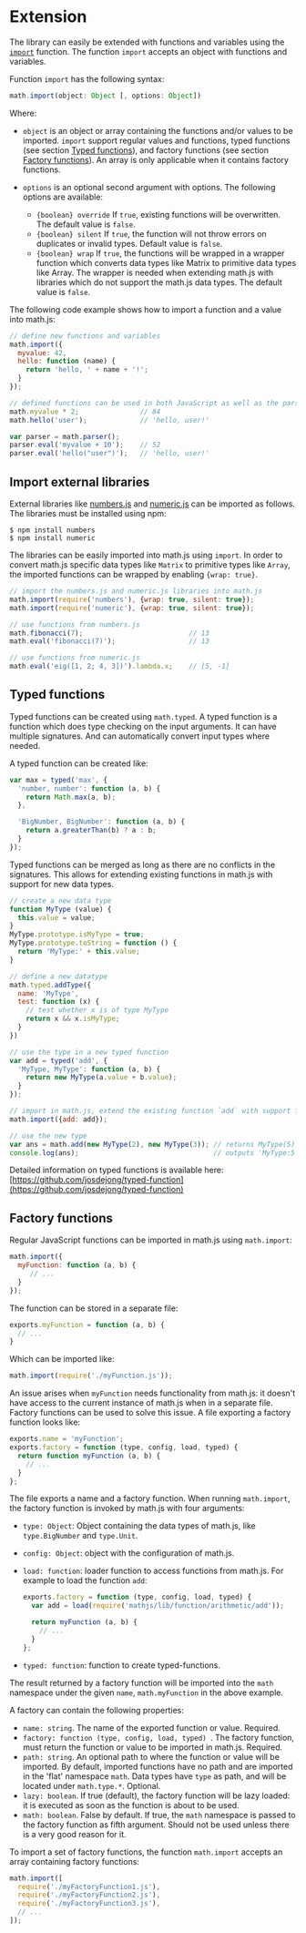 # Extension

The library can easily be extended with functions and variables using the
[`import`](../reference/functions/import.md) function. The function `import`
accepts an object with functions and variables.

Function `import` has the following syntax:

```js
math.import(object: Object [, options: Object])
```

Where:

- `object` is an object or array containing the functions and/or values to be
  imported. `import` support regular values and functions, typed functions
  (see section [Typed functions](#typed-functions)), and factory functions
  (see section [Factory functions](#factory-functions)).
  An array is only applicable when it contains factory functions.

- `options` is an optional second argument with options.
  The following options are available:

    - `{boolean} override`
      If `true`, existing functions will be overwritten. The default value is `false`.
    - `{boolean} silent`
      If `true`, the function will not throw errors on duplicates or invalid
      types. Default value is `false`.
    - `{boolean} wrap`
      If `true`, the functions will be wrapped in a wrapper function which
      converts data types like Matrix to primitive data types like Array.
      The wrapper is needed when extending math.js with libraries which do not
      support the math.js data types. The default value is `false`.

The following code example shows how to import a function and a value into math.js:

```js
// define new functions and variables
math.import({
  myvalue: 42,
  hello: function (name) {
    return 'hello, ' + name + '!';
  }
});

// defined functions can be used in both JavaScript as well as the parser
math.myvalue * 2;               // 84
math.hello('user');             // 'hello, user!'

var parser = math.parser();
parser.eval('myvalue + 10');    // 52
parser.eval('hello("user")');   // 'hello, user!'
```

## Import external libraries

External libraries like
[numbers.js](https://github.com/sjkaliski/numbers.js) and
[numeric.js](http://numericjs.com/) can be imported as follows.
The libraries must be installed using npm:

    $ npm install numbers
    $ npm install numeric

The libraries can be easily imported into math.js using `import`.
In order to convert math.js specific data types like `Matrix` to primitive types
like `Array`, the imported functions can be wrapped by enabling `{wrap: true}`.

```js
// import the numbers.js and numeric.js libraries into math.js
math.import(require('numbers'), {wrap: true, silent: true});
math.import(require('numeric'), {wrap: true, silent: true});

// use functions from numbers.js
math.fibonacci(7);                          // 13
math.eval('fibonacci(7)');                  // 13

// use functions from numeric.js
math.eval('eig([1, 2; 4, 3])').lambda.x;    // [5, -1]
```


## Typed functions

Typed functions can be created using `math.typed`. A typed function is a function
which does type checking on the input arguments. It can have multiple signatures.
And can automatically convert input types where needed.

A typed function can be created like:

```js
var max = typed('max', {
  'number, number': function (a, b) {
    return Math.max(a, b);
  },

  'BigNumber, BigNumber': function (a, b) {
    return a.greaterThan(b) ? a : b;
  }
});
```

Typed functions can be merged as long as there are no conflicts in the signatures.
This allows for extending existing functions in math.js with support for new
data types.

```js
// create a new data type
function MyType (value) {
  this.value = value;
}
MyType.prototype.isMyType = true;
MyType.prototype.toString = function () {
  return 'MyType:' + this.value;
}

// define a new datatype
math.typed.addType({
  name: 'MyType',
  test: function (x) {
    // test whether x is of type MyType
    return x && x.isMyType;
  }
})

// use the type in a new typed function
var add = typed('add', {
  'MyType, MyType': function (a, b) {
    return new MyType(a.value + b.value);
  }
});

// import in math.js, extend the existing function `add` with support for MyType
math.import({add: add});

// use the new type
var ans = math.add(new MyType(2), new MyType(3)); // returns MyType(5)
console.log(ans);                                 // outputs 'MyType:5'
```

Detailed information on typed functions is available here:
[https://github.com/josdejong/typed-function](https://github.com/josdejong/typed-function)




## Factory functions

Regular JavaScript functions can be imported in math.js using `math.import`:

```js
math.import({
  myFunction: function (a, b) {
     // ...
  }
});
```

The function can be stored in a separate file:

```js
exports.myFunction = function (a, b) {
  // ...
}
```

Which can be imported like:

```js
math.import(require('./myFunction.js'));
```

An issue arises when `myFunction` needs functionality from math.js:
it doesn't have access to the current instance of math.js when in a separate file.
Factory functions can be used to solve this issue. A file exporting a factory function
looks like:

```js
exports.name = 'myFunction';
exports.factory = function (type, config, load, typed) {
  return function myFunction (a, b) {
    // ...
  }
};
```

The file exports a name and a factory function. When running `math.import`, the factory
function is invoked by math.js with four arguments:

-   `type: Object`: Object containing the data types of math.js,
    like `type.BigNumber` and `type.Unit`.
-   `config: Object`: object with the configuration of math.js.
-   `load: function`: loader function to access functions from math.js. For example to
    load the function `add`:

    ```js
    exports.factory = function (type, config, load, typed) {
      var add = load(require('mathjs/lib/function/arithmetic/add'));

      return myFunction (a, b) {
        // ...
      }
    };
    ```

-   `typed: function`:  function to create typed-functions.

The result returned by a factory function will be imported into the `math`
namespace under the given `name`, `math.myFunction` in the above example.

A factory can contain the following properties:

- `name: string`. The name of the exported function or value. Required.
- `factory: function (type, config, load, typed) `. The factory function,
  must return the function or value to be imported in math.js. Required.
- `path: string`. An optional path to where the function or value will be
  imported. By default, imported functions have no path and are imported in
  the 'flat' namespace `math`. Data types have `type` as path, and will be
  located under `math.type.*`. Optional.
- `lazy: boolean`. If true (default), the factory function will be lazy loaded:
  it is executed as soon as the function is about to be used.
- `math: boolean`. False by default. If true, the `math` namespace is passed
  to the factory function as fifth argument. Should not be used unless there
  is a very good reason for it.

To import a set of factory functions, the function `math.import` accepts an
array containing factory functions:

```js
math.import([
  require('./myFactoryFunction1.js'),
  require('./myFactoryFunction2.js'),
  require('./myFactoryFunction3.js'),
  // ...
]);
```
